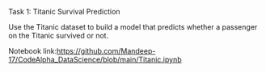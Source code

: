  Task 1: Titanic Survival Prediction

 Use the Titanic dataset to build a model that predicts whether a passenger on the Titanic survived or not.

Notebook link:https://github.com/Mandeep-17/CodeAlpha_DataScience/blob/main/Titanic.ipynb

